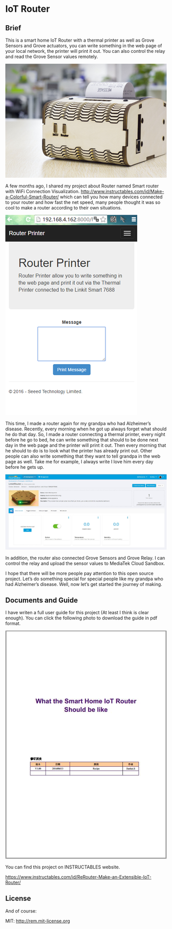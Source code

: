 # IoT Router

## Brief

This is a smart home IoT Router with a thermal printer as well as Grove Sensors and Grove actuators, you can write something in the web page of your local network, the printer will print it out. You can also control the relay and read the Grove Sensor values remotely.

![](https://raw.githubusercontent.com/Lee-Kevin/20.IoTRouter/master/docs/1.png)

A few months ago, I shared my project about Router named Smart router with WiFi Connection Visualization. http://www.instructables.com/id/Make-a-Colorful-Smart-Router/ which can tell you how many devices connected to your router and how fast the net speed, many people thought it was so cool to make a router according to their own situations.

![](https://raw.githubusercontent.com/Lee-Kevin/20.IoTRouter/master/docs/2.png)

This time, I made a router again for my grandpa who had Alzheimer’s disease. Recently, every morning when he got up always forget what should he do that day. So, I made a router connecting  a thermal printer, every night before he go to bed, he can write something that should to be done next day in the web page and the printer will print it out. Then every morning that he should to do is to look what the printer has already print out. Other people can also write something that they want to tell grandpa in the web page as well. Take me for example, I always write I love him every day before he gets up.

![](https://raw.githubusercontent.com/Lee-Kevin/20.IoTRouter/master/docs/3.jpg)

In addition, the router also connected Grove Sensors and Grove Relay. I can control the relay and upload the sensor values to MediaTek Cloud Sandbox.

I hope that there will be more people pay attention to this open source project. Let’s do something special for special people like my grandpa who had Alzheimer’s disease.
Well, now let’s get started the journey of making.

## Documents and Guide
I have writen a full user guide for this project (At least I think is clear enough). You can click the following photo to download the guide in pdf format.


[![](https://raw.githubusercontent.com/Lee-Kevin/20.IoTRouter/master/docs/readme.jpg)](https://github.com/Lee-Kevin/20.IoTRouter/blob/master/docs/readme.pdf)

You can find this project on INSTRUCTABLES website.

https://www.instructables.com/id/ReRouter-Make-an-Extensible-IoT-Router/ 


## License

And of course:

MIT: http://rem.mit-license.org

